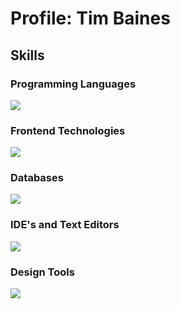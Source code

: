 # Profile: Tim Baines

## Skills

### Programming Languages
[![](https://skillicons.dev/icons?i=js,&perline=3)](https://skillicons.dev)
### Frontend Technologies
[![](https://skillicons.dev/icons?i=bootstrap,nextjs,react,laravel,wordpress,html,css,tailwind,sass,&perline=6)](https://skillicons.dev)
### Databases
[![](https://skillicons.dev/icons?i=supabase,&perline=3)](https://skillicons.dev)
### IDE's and Text Editors
[![](https://skillicons.dev/icons?i=webstorm,phpstorm,vscode,&perline=3)](https://skillicons.dev)
### Design Tools
[![](https://skillicons.dev/icons?i=figma,ps,ai,&perline=3)](https://skillicons.dev)

<!--

## Hi there 👋
**Timbaines/Timbaines** is a ✨ _special_ ✨ repository because its `README.md` (this file) appears on your GitHub profile.

Here are some ideas to get you started:

- 🔭 I’m currently working on ...
- 🌱 I’m currently learning ...
- 👯 I’m looking to collaborate on ...
- 🤔 I’m looking for help with ...
- 💬 Ask me about ...
- 📫 How to reach me: ...
- 😄 Pronouns: ...
- ⚡ Fun fact: ...
-->
